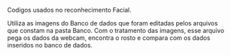 Codigos usados no reconhecimento Facial. 

Utiliza as imagens do Banco de dados que foram editadas pelos arquivos que constam na pasta Banco. 
Com o tratamento das imagens, esse arquivo pega os dados da webcam, encontra o rosto e compara com os dados inseridos no banco de dados.
